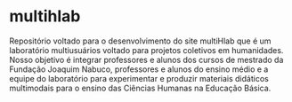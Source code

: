 # multihlab
Repositório voltado para o desenvolvimento do site multiHlab que é um laboratório multiusuários voltado para projetos coletivos em humanidades. Nosso objetivo é integrar professores e alunos dos cursos de mestrado da Fundação Joaquim Nabuco, professores e alunos do ensino médio e a equipe do laboratório para experimentar e produzir materiais didáticos multimodais para o ensino das Ciências Humanas na Educação Básica.
